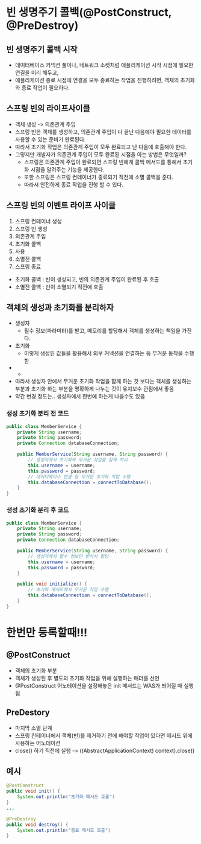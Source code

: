 # 빈 생명주기 콜백(@PostConstruct, @PreDestroy)

## 빈 생명주기 콜백 시작
- 데이터베이스 커넥션 풀이나, 네트워크 소켓처럼 애플리케이션 시작 시점에 필요한 연결을 미리 해두고,
- 애플리케이션 종료 시점에 연결을 모두 종료하는 작업을 진행하려면, 객체의 초기화와 종료 작업이 필요하다.

## 스프링 빈의 라이프사이클
- 객체 생성 -> 의존관계 주입
- 스프링 빈은 객체를 생성하고, 의존관계 주입이 다 끝난 다음에야 필요한 데이터를 사용할 수 있는 준비가 완료된다.
- 따라서 초기화 작업은 의존관계 주입이 모두 완료되고 난 다음에 호출해야 한다.
- 그렇지만 개발자가 의존관계 주입이 모두 완료된 시점을 아는 방법은 무엇일까?
  - 스프링은 의존관계 주입이 완료되면 스프링 빈에게 콜백 메서드를 통해서 초기화 시점을 알려주는 기능을 제공한다.
  - 또한 스프링은 스프링 컨테이너가 종료되기 직전에 소멸 콜백을 준다.
  - 따라서 안전하게 종료 작업을 진행 할 수 있다.

## 스프링 빈의 이벤트 라이프 사이클
1. 스프링 컨테이너 생성
2. 스프링 빈 생성
3. 의존관계 주입
4. 초기화 콜백
5. 사용
6. 소멸전 콜백
7. 스프링 종료
- 초기화 콜백 : 빈이 생성되고, 빈의 의존관계 주입이 완료된 후 호출
- 소멸전 콜백 : 빈이 소멸되기 직전에 호출

## 객체의 생성과 초기화를 분리하자
- 생성자
  - 필수 정보(파라미터)를 받고, 메모리를 할당해서 객체를 생성하는 책임을 가진다.
- 초기화
  - 이렇게 생성된 값들을 활용해서 외부 커넥션을 연결하는 등 무거운 동작을 수행함
- -
- 따라서 생성자 안에서 무거운 초기화 작업을 함께 하는 것 보다는 객체를 생성하는 부분과 초기화 하는 부분을 명확하게 나누는 것이 유지보수 관점에서 좋음
- 약간 변경 정도는.. 생성자에서 한번에 하는게 나을수도 있음

### 생성 초기화 분리 전 코드
``` java
public class MemberService {
    private String username;
    private String password;
    private Connection databaseConnection;

    public MemberService(String username, String password) {
        // 생성자에서 초기화와 무거운 작업을 함께 처리
        this.username = username;
        this.password = password;
        // 데이터베이스 연결 등 무거운 초기화 작업 수행
        this.databaseConnection = connectToDatabase();
    }
}
```

### 생성 초기화 분리 후 코드
``` java
public class MemberService {
    private String username;
    private String password;
    private Connection databaseConnection;

    public MemberService(String username, String password) {
        // 생성자에서 필수 정보만 받아서 할당
        this.username = username;
        this.password = password;
    }

    public void initialize() {
        // 초기화 메서드에서 무거운 작업 수행
        this.databaseConnection = connectToDatabase();
    }
}
```


# 한번만 등록할때!!!


## @PostConstruct
- 객체의 초기화 부분
- 객체가 생성된 후 별도의 초기화 작업을 위해 실행하는 매더를 선언
- @PostConstruct 어노테이션을 설정해놓은 init 메서드는 WAS가 띄어질 때 실행됨

## PreDestory
- 마지막 소멸 단계
- 스프링 컨테이너에서 객체(빈)를 제거하기 전에 해야할 작업이 있다면 메서드 위에 사용하는 어노테이션
- close() 하기 직전에 실행 -> ((AbstractApplicationContext) context).close()

## 예시
~~~ java
@PostConstruct
public void init() {
	System.out.println("초기화 메서드 호출")
}
...

@PreDestroy
public void destroy() {
	System.out.println("종료 메서드 호출")
}
~~~





